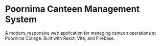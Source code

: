 # Poornima Canteen Management System

A modern, responsive web application for managing canteen operations at Poornima College. Built with React, Vite, and Firebase.
